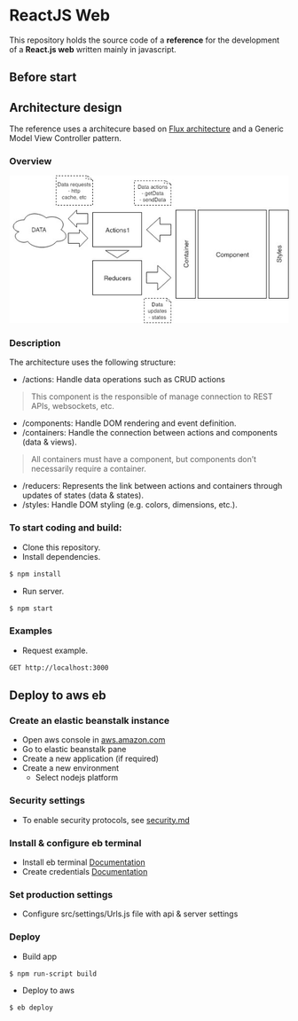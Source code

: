 # ReactJS Web

This repository holds the source code of a **reference** for the development of a **React.js web** written mainly in javascript.

## Before start

## Architecture design

The reference uses a architecure based on [Flux architecture](https://facebook.github.io/flux/docs/in-depth-overview.html) and a Generic Model View Controller pattern.

### Overview

![alt architecture](./public/images/architecture.jpg)

### Description

The architecture uses the following structure:

-  /actions: Handle data operations such as CRUD actions
  > This component is the responsible of manage connection to REST APIs, websockets, etc.
-  /components: Handle DOM rendering and event definition.
-  /containers: Handle the connection between actions and components (data & views).
  > All containers must have a component, but components don’t necessarily require a container.
-  /reducers: Represents the link between actions and containers through updates of states (data & states).
-  /styles: Handle DOM styling (e.g. colors, dimensions, etc.).

### To start coding and build:

-  Clone this repository.
-  Install dependencies.
```bash
$ npm install
```

-  Run server.
```bash
$ npm start
```

### Examples

-   Request example. 
```bash
GET http://localhost:3000
```


## Deploy to aws eb

### Create an elastic beanstalk instance

-  Open aws console in [aws.amazon.com](https://aws.amazon.com)
-  Go to elastic beanstalk pane
-  Create a new application (if required)
-  Create a new environment
   - Select nodejs platform  
   
### Security settings

-  To enable security protocols, see [security.md](./bin/security.md)

### Install & configure eb terminal

-  Install eb terminal [Documentation](https://docs.aws.amazon.com/es_es/elasticbeanstalk/latest/dg/eb-cli3-install.html)
-  Create credentials [Documentation](https://docs.aws.amazon.com/es_es/general/latest/gr/managing-aws-access-keys.html)

### Set production settings

-  Configure src/settings/Urls.js file with api & server settings

### Deploy

-  Build app
```bash
$ npm run-script build
```
-  Deploy to aws
```bash
$ eb deploy
```